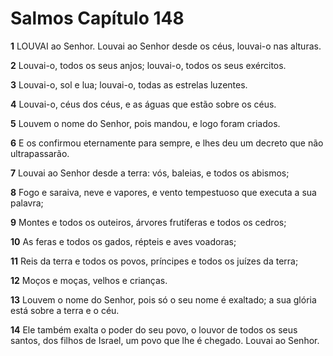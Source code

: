 # Salmos Capítulo 148

**1** 	LOUVAI ao Senhor. Louvai ao Senhor desde os céus, louvai-o nas alturas.

**2** 	Louvai-o, todos os seus anjos; louvai-o, todos os seus exércitos.

**3** 	Louvai-o, sol e lua; louvai-o, todas as estrelas luzentes.

**4** 	Louvai-o, céus dos céus, e as águas que estão sobre os céus.

**5** 	Louvem o nome do Senhor, pois mandou, e logo foram criados.

**6** 	E os confirmou eternamente para sempre, e lhes deu um decreto que não ultrapassarão.

**7** 	Louvai ao Senhor desde a terra: vós, baleias, e todos os abismos;

**8** 	Fogo e saraiva, neve e vapores, e vento tempestuoso que executa a sua palavra;

**9** 	Montes e todos os outeiros, árvores frutíferas e todos os cedros;

**10** 	As feras e todos os gados, répteis e aves voadoras;

**11** 	Reis da terra e todos os povos, príncipes e todos os juízes da terra;

**12** 	Moços e moças, velhos e crianças.

**13** 	Louvem o nome do Senhor, pois só o seu nome é exaltado; a sua glória está sobre a terra e o céu.

**14** 	Ele também exalta o poder do seu povo, o louvor de todos os seus santos, dos filhos de Israel, um povo que lhe é chegado. Louvai ao Senhor.

